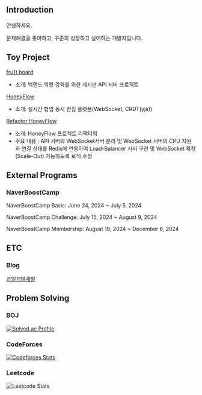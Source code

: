 ## Introduction 

안녕하세요. 

문제해결을 좋아하고, 꾸준히 성장하고 싶어하는 개발자입니다. 

## Toy Project 
[fru1t board](https://github.com/fru1tworld/fru1tboard)
- 소개: 백엔드 역량 강화를 위한 게시판 API 서버 프로젝트
  
[HoneyFlow](https://github.com/boostcampwm-2024/web29-honeyflow)
- 소개: 실시간 협업 동시 편집 플랫폼(WebSocket, CRDT(yjs))

[Refactor HoneyFlow](https://github.com/boostcampwm-2024/refactor-web29-honeyflow)
- 소개: HoneyFlow 프로젝트 리팩터링
- 주요 내용 : API 서버와 WebSocket서버 분리 및 WebSocket 서버의 CPU 자원과 연결 상태를 Redis에 연동하여 Load-Balancer 서버 구현 및 WebSocket 확장(Scale-Out) 가능하도록 로직 수정 


## External Programs
### NaverBoostCamp
NaverBoostCamp Basic: June 24, 2024 ~ July 5, 2024 

NaverBoostCamp Challenge: July 15, 2024 ~ August 9, 2024 

NaverBoostCamp Membership: August 19, 2024 ~ December 6, 2024

## ETC
### Blog
[과일개발새발](https://fru1tworld.tistory.com/)

## Problem Solving
### BOJ 
[![Solved.ac Profile](http://mazassumnida.wtf/api/v2/generate_badge?boj=ilovecoffee)](https://solved.ac/ilovecoffee/)

### CodeForces
[![Codeforces Stats](https://codeforces-readme-stats.vercel.app/api/card?username=fru1t)](https://codeforces.com/profile/fru1t)

### Leetcode
![Leetcode Stats](https://leetcard.jacoblin.cool/fru1t_)


